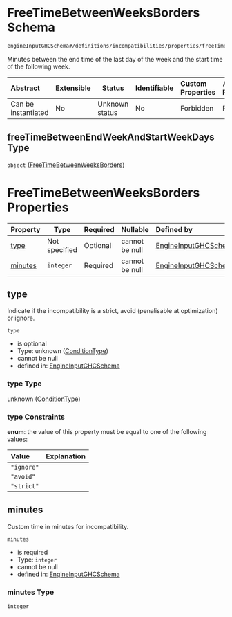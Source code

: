 # FreeTimeBetweenWeeksBorders Schema

```txt
engineInputGHCSchema#/definitions/incompatibilities/properties/freeTimeBetweenEndWeekAndStartWeekDays
```

Minutes between the end time of the last day of the week and the start time of the following week.


| Abstract            | Extensible | Status         | Identifiable | Custom Properties | Additional Properties | Access Restrictions | Defined In                                                         |
| :------------------ | ---------- | -------------- | ------------ | :---------------- | --------------------- | ------------------- | ------------------------------------------------------------------ |
| Can be instantiated | No         | Unknown status | No           | Forbidden         | Forbidden             | none                | [ghc.schema.json\*](../out/ghc.schema.json "open original schema") |

## freeTimeBetweenEndWeekAndStartWeekDays Type

`object` ([FreeTimeBetweenWeeksBorders](ghc-definitions-incompatibilities-properties-freetimebetweenweeksborders.md))

# FreeTimeBetweenWeeksBorders Properties

| Property            | Type          | Required | Nullable       | Defined by                                                                                                                                                                                                                                        |
| :------------------ | ------------- | -------- | -------------- | :------------------------------------------------------------------------------------------------------------------------------------------------------------------------------------------------------------------------------------------------ |
| [type](#type)       | Not specified | Optional | cannot be null | [EngineInputGHCSchema](ghc-definitions-conditiontype.md "engineInputGHCSchema#/definitions/incompatibilities/properties/freeTimeBetweenEndWeekAndStartWeekDays/properties/type")                                                                  |
| [minutes](#minutes) | `integer`     | Required | cannot be null | [EngineInputGHCSchema](ghc-definitions-incompatibilities-properties-freetimebetweenweeksborders-properties-minutes.md "engineInputGHCSchema#/definitions/incompatibilities/properties/freeTimeBetweenEndWeekAndStartWeekDays/properties/minutes") |

## type

Indicate if the incompatibility is a strict, avoid (penalisable at optimization) or ignore.


`type`

-   is optional
-   Type: unknown ([ConditionType](ghc-definitions-conditiontype.md))
-   cannot be null
-   defined in: [EngineInputGHCSchema](ghc-definitions-conditiontype.md "engineInputGHCSchema#/definitions/incompatibilities/properties/freeTimeBetweenEndWeekAndStartWeekDays/properties/type")

### type Type

unknown ([ConditionType](ghc-definitions-conditiontype.md))

### type Constraints

**enum**: the value of this property must be equal to one of the following values:

| Value      | Explanation |
| :--------- | ----------- |
| `"ignore"` |             |
| `"avoid"`  |             |
| `"strict"` |             |

## minutes

Custom time in minutes for incompatibility.


`minutes`

-   is required
-   Type: `integer`
-   cannot be null
-   defined in: [EngineInputGHCSchema](ghc-definitions-incompatibilities-properties-freetimebetweenweeksborders-properties-minutes.md "engineInputGHCSchema#/definitions/incompatibilities/properties/freeTimeBetweenEndWeekAndStartWeekDays/properties/minutes")

### minutes Type

`integer`
